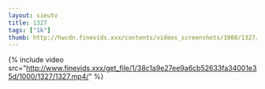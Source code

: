 ```yaml
--- 
layout: sieutv
title: 1327
tags: ["1k"]
thumb: http://hwcdn.finevids.xxx/contents/videos_screenshots/1000/1327/preview.mp4.jpg
---
```

{% include video src="http://www.finevids.xxx/get_file/1/38c1a9e27ee9a6cb52633fa34001e35d/1000/1327/1327.mp4/" %} 
